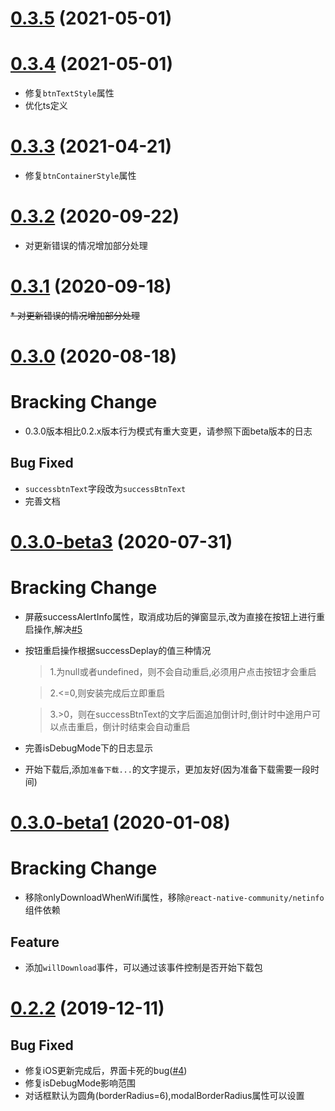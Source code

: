 # [0.3.5]() (2021-05-01)
# [0.3.4]() (2021-05-01)
* 修复`btnTextStyle`属性
* 优化ts定义

# [0.3.3]() (2021-04-21)
* 修复`btnContainerStyle`属性

# [0.3.2]() (2020-09-22)
* 对更新错误的情况增加部分处理

# [0.3.1]() (2020-09-18)
~~* 对更新错误的情况增加部分处理~~

# [0.3.0]() (2020-08-18)
# Bracking Change
* 0.3.0版本相比0.2.x版本行为模式有重大变更，请参照下面beta版本的日志

## Bug Fixed

* `successbtnText`字段改为`successBtnText`
* 完善文档

# [0.3.0-beta3]() (2020-07-31)
# Bracking Change
* 屏蔽successAlertInfo属性，取消成功后的弹窗显示,改为直接在按钮上进行重启操作,解决[#5](https://github.com/yz1311/teaset-code-push/issues/5)
* 按钮重启操作根据successDeplay的值三种情况
  > 1.为null或者undefined，则不会自动重启,必须用户点击按钮才会重启
  
  > 2.<=0,则安装完成后立即重启
  
  > 3.>0，则在successBtnText的文字后面追加倒计时,倒计时中途用户可以点击重启，倒计时结束会自动重启
* 完善isDebugMode下的日志显示
* 开始下载后,添加`准备下载...`的文字提示，更加友好(因为准备下载需要一段时间)
  


# [0.3.0-beta1]() (2020-01-08)
# Bracking Change
* 移除onlyDownloadWhenWifi属性，移除`@react-native-community/netinfo`组件依赖

## Feature
* 添加`willDownload`事件，可以通过该事件控制是否开始下载包



# [0.2.2]() (2019-12-11)

## Bug Fixed

* 修复iOS更新完成后，界面卡死的bug([#4](https://github.com/yz1311/teaset-code-push/issues/4))
* 修复isDebugMode影响范围
* 对话框默认为圆角(borderRadius=6),modalBorderRadius属性可以设置